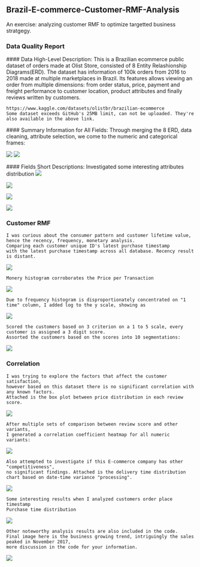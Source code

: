 
## Brazil-E-commerce-Customer-RMF-Analysis

An exercise: analyzing customer RMF to optimize targetted business
stratgegy.

### Data Quality Report

\#### Data High-Level Description: This is a Brazilian ecommerce public
dataset of orders made at Olist Store, consisted of 8 Entity
Relashionship Diagrams(ERD). The dataset has information of 100k orders
from 2016 to 2018 made at multiple marketplaces in Brazil. Its features
allows viewing an order from multiple dimensions: from order status,
price, payment and freight performance to customer location, product
attributes and finally reviews written by customers.

    https://www.kaggle.com/datasets/olistbr/brazilian-ecommerce
    Some dataset exceeds GitHub's 25MB limit, can not be uploaded. They're also available in the above link. 

\#### Summary Information for All Fields: Through merging the 8 ERD,
data cleaning, attribute selection, we come to the numeric and
categorical frames:

![](Brazil_Images/Numeric.png) ![](Brazil_Images/Categorical.png)

\#### Fields Short Descriptions: Investigated some interesting
attributes distribution ![](Brazil_Images/Product_Sum_of_Sales.png)

<img src="Brazil_Images/Product_Price_Violin.png"/>

![](Brazil_Images/Customer_GeoJson.png)

![](Brazil_Images/Price_per_Transaction.png)

### Customer RMF

    I was curious about the consumer pattern and customer lifetime value, 
    hence the recency, frequency, monetary analysis.
    Comparing each customer unique ID's latest purchase timestamp 
    with the latest purchase timestamp across all database. Recency result is distant.

![](Brazil_Images/Recency_Histogram.png)

    Monery histogram corroborates the Price per Transaction

![](Brazil_Images/Monetary_Histogram.png)

    Due to frequency histogram is disproportionately concentrated on "1 time" column, I added log to the y scale, showing as 

![](Brazil_Images/Frequency_Count.png)

    Scored the customers based on 3 criterion on a 1 to 5 scale, every customer is assigned a 3 digit score. 
    Assorted the customers based on the scores into 10 segmentations:

![](Brazil_Images/Customer_Segmentation.png)

### Correlation

    I was trying to explore the factors that affect the customer satisfaction, 
    however based on this dataset there is no significant correlation with any known factors. 
    Attached is the box plot between price distribution in each review score. 

![](Brazil_Images/Price&%20Review_Correlation.png)

    After multiple sets of comparison between review score and other variants, 
    I generated a correlation coefficient heatmap for all numeric variants:

![](Brazil_Images/Numeric_Correlation.png)

    Also attempted to investigate if this E-commerce company has other "competitiveness", 
    no significant findings. Attached is the delivery time distribution chart based on date-time variance "processing".

![](Brazil_Images/Delivery_Time.png)

    Some interesting results when I analyzed customers order place timestamp
    Purchase time distribution

![](Brazil_Images/Purchase_Time_Bin_Distribution.png)

    Other noteworthy analysis results are also included in the code. 
    Final image here is the business growing trend, intriguingly the sales peaked in November 2017, 
    more discussion in the code for your information.

![](Brazil_Images/Business_Growing_Trend.png)
